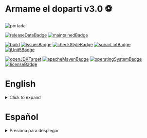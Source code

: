 # Armame el doparti v3.0 ⚽

![portada](./src/main/res/img/readme/cover.png)

[![releaseDateBadge](https://img.shields.io/badge/release%20date-tbd-yellow)]()
[![maintainedBadge](https://img.shields.io/badge/maintained-yes-brightgreen)]()

[![build](https://github.com/akmsw/armame-el-doparti/actions/workflows/maven.yml/badge.svg?branch=develop-v3.0)](https://github.com/akmsw/armame-el-doparti/actions/workflows/maven.yml)
[![issuesBadge](https://img.shields.io/github/issues/akmsw/armame-el-doparti.svg?logo=github)](https://github.com/akmsw/armame-el-doparti/issues)
[![checkStyleBadge](https://img.shields.io/badge/checkstyle10.3.2-passing-brightgreen)](https://checkstyle.sourceforge.io/)
[![sonarLintBadge](https://img.shields.io/badge/sonarlint-1-yellow?logo=sonarlint)](https://www.sonarlint.org/)
[![jUnit5Badge](https://img.shields.io/badge/junit5-passing-brightgreen?logo=junit5)](https://junit.org/junit5/)

[![openJDKTarget](https://img.shields.io/badge/jdk-11%2B-red?logo=openjdk)](https://openjdk.org/projects/jdk/11/)
[![apacheMavenBadge](https://img.shields.io/badge/apache-maven-orange?logo=apachemaven)](https://maven.apache.org/)
[![operatingSystemBadge](https://img.shields.io/badge/os-cross--platform-blueviolet?logo=windows-terminal)](https://en.wikipedia.org/wiki/Cross-platform_software)
[![licenseBadge](https://img.shields.io/badge/gpl-3.0-blue?logo=gnu)](https://www.gnu.org/licenses/gpl-3.0.en.html)

# English
<details>
  <summary>Click to expand</summary>

  ## 👉 Notice
  At the moment, this program's language is only ***spanish***.\
  Maybe in a future version I'll add a language-change button. Sorry about that.\
  However, you can read the documentation and use the program anyway!

  ## 📜 Index
  - [What is it?](https://github.com/akmsw/armame-el-doparti#-what-is-it)
  - [Requirements](https://github.com/akmsw/armame-el-doparti#-requirements)
    - [Java](https://github.com/akmsw/armame-el-doparti#-java)
      - [Minimum version](https://github.com/akmsw/armame-el-doparti#minimum-version)
      - [Recommended version](https://github.com/akmsw/armame-el-doparti#recommended-version)
  - [Download](https://github.com/akmsw/armame-el-doparti#-download)
  - [Installing & running](https://github.com/akmsw/armame-el-doparti#%EF%B8%8F-installing--running)
  - [How to use it?](https://github.com/akmsw/armame-el-doparti#-how-to-use-it)
  - [New features](https://github.com/akmsw/armame-el-doparti#-new-features)
    - [Players anchoring](https://github.com/akmsw/armame-el-doparti#-players-anchoring)
  - [Improvements](https://github.com/akmsw/armame-el-doparti#-improvements)
  - [Troubleshooting](https://github.com/akmsw/armame-el-doparti#%EF%B8%8F-troubleshooting)
    - [On Linux](https://github.com/akmsw/armame-el-doparti#-on-linux)
  - [Issues & suggestions](https://github.com/akmsw/armame-el-doparti#%EF%B8%8F-issues--suggestions)
  - [Screenshots](https://github.com/akmsw/armame-el-doparti#-screenshots)

  ## 🔎 What is it?
  Completely developed in Java and fully refactored, the new version of this program offers a fast and intuitive way to generate teams for soccer matches with 7 players per team, distributed either randomly or based on their skill.\
  It offers the possibility of "anchoring" two or more players to each other, thus guaranteeing that they will remain on the same team regardless of the chosen distribution method.

  ## 📦 Requirements
  ### ☕ Java
  - #### Minimum version
      🟡 [Java 11](https://www.oracle.com/ar/java/technologies/javase/jdk11-archive-downloads.html)
  - #### Recommended version
      🟢 [Java 17](https://www.oracle.com/java/technologies/javase/jdk17-archive-downloads.html) *(or newer)*

  ## 📥 Download
  The latest stable version of the program is available for download in the [releases](https://github.com/akmsw/armame-el-doparti/releases) section.

  ## ▶️ Installing & running
  Beyond the listed requirements, no further installation is needed to run this program.\
  Once the file with the ***.jar*** extension has been downloaded, and regardless of the operating system you use, you can go to the folder where it is located and open it with a simple *double click*.\
  In case you are on Linux and the program does not open, see the [troubleshooting on Linux](https://github.com/akmsw/armame-el-doparti#-on-linux) section.\
  Another way to run this program is to open a terminal inside the file's containing folder and run the command:
  ```bash
  java -jar file_name.jar
  ```

  ## 📝 How to use it?
  The user will be able to generate their teams by entering the names of the players to be drawn in each position.\
  The standard team formation is:
  - **Central defenders**: 1
  - **Lateral defenders**: 2
  - **Midfielders**: 2
  - **Forwards**: 1
  - **Goalkeepers**: 1

  Once the names of all the players to distribute in each position for both teams have been entered, it will be possible to select whether to distribute them randomly, or based on their skill.\
  If the second option is chosen, the user will be prompted for a skill number from 1 ***(bad player)*** to 5 ***(excellent player)*** for each player.\
  Finally, the teams will be assembled in the most fair way possible.\
  If the players are distributed based on their skill, the optimal distribution will be unique. If you decide to distribute them randomly, you can redistribute them as many times as you want.

  ## ⭐ New features
  ### 🔗 Players anchoring
  The objective of this feature is to indicate that at least two players selected by the user must belong to the same team regardless of the distribution chosen. The maximum possible number of players to pin to the same team is 6, thus guaranteeing that there are always at least two players left unpinned in order to make a distribution.\
  For this, a checkbox labeled "*Anclar jugadores*" is provided in the names input window. If the user checks this checkbox, after selecting the player distribution method, a window will be presented in which there will be all the entered players names and their respective checkbox. Players whose checkbox is checked will be pinned to the same team.\
  It will not be possible to anchor all players of the same type to the same team (i.e., if all midfielders are anchored for the same team, the other team will not have midfielders and this is not possible). The same goes for anchoring more than half of the registered players for a particular position to the same team.

  ## ✅ Improvements
  - Much more comfortable, intuitive and nicer GUI than in previous versions.
  - Major GUI bugs fix.
  - More efficient algorithms for players distribution were implemented.
  - Non-vital classes and methods were dropped, significantly improving abstraction, code modularization, maintainability, and program execution speed.
  - Implementation of regular expressions to lighten tasks.
  - Important refactoring changes.

  ## 🛠️ Troubleshooting
  ### 🐧 On Linux
  - If the ***.jar*** file does not run when you double-click it, follow the steps below:
    - Right click on the downloaded file
    - Go to properties
    - Open with...
    - In the custom command input field, enter: `java -jar`
    - Set as default option for execution of .jar files

  ## ⚠️ Issues & suggestions
  If the program has an error that must be reported to fix it, if you have thought of any new functionality to add to the program, or if you think that something could be modified, the [issues](https://github.com/akmsw/armame-el-doparti/issues) section is open for you to make these reports and/or suggestions. A GitHub account is required to open a new issue in the repository. In order to work on it as quickly as possible, I provide you with some templates for each case where I ask you for all the information that will be useful to me.

  ## 📸 Screenshots
  ![main_menu_window](./src/main/res/img/readme/ss1.png)\
  *Main menu window*

  ![help_window](./src/main/res/img/readme/ss2.png)\
  *Help window*

  ![names_input_window](./src/main/res/img/readme/ss3.png)\
  *Names input window*

  ![anchorages_window](./src/main/res/img/readme/ss4.png)\
  *Anchorages window*

  ![skills_window](./src/main/res/img/readme/ss5.png)\
  *Skill points input window*

  ![results_window_1](./src/main/res/img/readme/ss6.png)\
  *Random distribution without anchorages*

  ![results_window_2](./src/main/res/img/readme/ss7.png)\
  *Random distribution with three anchorages*

  ![results_window_3](./src/main/res/img/readme/ss8.png)\
  *By-skill distribution without anchorages*

</details>

# Español
<details>
  <summary>Presioná para desplegar</summary>

  ## 📜 Índice
  - [¿Qué es?](https://github.com/akmsw/armame-el-doparti#-qu%C3%A9-es)
  - [Requisitos](https://github.com/akmsw/armame-el-doparti#-requisitos)
    - [Java](https://github.com/akmsw/armame-el-doparti#-java)
      - [Versión mínima](https://github.com/akmsw/armame-el-doparti#versi%C3%B3n-m%C3%ADnima)
      - [Versión recomendada](https://github.com/akmsw/armame-el-doparti#versi%C3%B3n-recomendada)
  - [Descarga](https://github.com/akmsw/armame-el-doparti#-descarga)
  - [Instalación y ejecución](https://github.com/akmsw/armame-el-doparti#%EF%B8%8F-instalaci%C3%B3n-y-ejecuci%C3%B3n)
  - [¿Cómo se usa?](https://github.com/akmsw/armame-el-doparti#-c%C3%B3mo-se-usa)
  - [Nuevas funcionalidades](https://github.com/akmsw/armame-el-doparti#-nuevas-funcionalidades)
    - [Anclaje de jugadores](https://github.com/akmsw/armame-el-doparti#-anclaje-de-jugadores)
  - [Mejoras](https://github.com/akmsw/armame-el-doparti#-mejoras)
  - [Solución a problemas frecuentes](https://github.com/akmsw/armame-el-doparti#%EF%B8%8F-soluci%C3%B3n-de-problemas-comunes)
    - [En Linux](https://github.com/akmsw/armame-el-doparti#-en-linux)
  - [Reportes y sugerencias](https://github.com/akmsw/armame-el-doparti#%EF%B8%8F-reportes-y-sugerencias)
  - [Capturas de pantalla](https://github.com/akmsw/armame-el-doparti#-capturas-de-pantalla)

  ## 🔎 ¿Qué es?
  Desarrollado completamente en Java y refactorizado en su totalidad, la nueva versión de este programa ofrece una rápida e intuitiva manera de generar equipos para partidos de fútbol 7, ya sea con distribución aleatoria de jugadores o basada en puntuaciones.\
  Se ofrece la posibilidad de "anclar" dos o más jugadores entre sí, garantizando de esta forma que queden en el mismo equipo sin importar el método de distribución elegido.

  ## 📦 Requisitos
  ### ☕ Java
  - #### Versión mínima
      🟡 [Java 11](https://www.oracle.com/ar/java/technologies/javase/jdk11-archive-downloads.html)
  - #### Versión recomendada
      🟢 [Java 17](https://www.oracle.com/java/technologies/javase/jdk17-archive-downloads.html) *(o más reciente)*

  ## 📥 Descarga
  La versión estable más reciente del programa se encuentra disponible para descargar en la sección [releases](https://github.com/akmsw/armame-el-doparti/releases) de este proyecto.

  ## ▶️ Instalación y ejecución
  Más allá de los requisitos listados, no hace falta ninguna instalación para correr este programa.\
  Una vez descargado el archivo con extensión ***.jar***, e independientemente del sistema operativo que uses, podés dirigirte a la carpeta donde está situado y abrirlo con un simple *doble click*. En caso de estar en Linux y que el programa no se abra, revisá la sección de [solución a problemas frecuentes en linux](https://github.com/akmsw/armame-el-doparti#-en-linux).\
  Una alternativa es abrir una terminal dentro de la carpeta contenedora del archivo y ejecutar el comando:
  ```bash
  java -jar nombre_del_archivo.jar
  ```

  ## 📝 ¿Cómo se usa?
  Primero vas a tener que ingresar los nombres de los jugadores a sortear en cada posición.\
  La distribución estándar de jugadores por equipo es:
  - **Defensores centrales**: 1
  - **Defensores laterales**: 2
  - **Mediocampistas**: 2
  - **Delanteros**: 1
  - **Arqueros**: 1

  Una vez ingresados los nombres de todos los jugadores a repartir en cada posición para ambos equipos, vas a poder seleccionar si distribuirlos de manera aleatoria o en base a una puntuación.\
  Si elegís la segunda opción, vas a tener que ingresar una puntuación de 1 ***(mal jugador)*** a 5 ***(excelente jugador)*** para cada uno.\
  Finalmente, los equipos se van a armar de la manera más equitativa posible.\
  Si los jugadores se reparten en base a sus puntuaciones, la distribución óptima va a ser única. Si se los reparte de manera aleatoria, vas a poder redistribuirlos tantas veces como quieras.

  ## ⭐ Nuevas funcionalidades
  ### 🔗 Anclaje de jugadores
  El objetivo de esta funcionalidad es la de indicarle al programa que al menos dos jugadores seleccionados por el usuario tienen que estar en el mismo equipo sin importar la distribución que se elija para el resto. El número máximo posible de jugadores a anclar a un mismo equipo es de 6, garantizando así que siempre queden al menos dos jugadores sin anclar para poder realizar alguna distribución.\
  Para esto, hay una casilla rotulada con el texto "*Anclar jugadores*" en la ventana de ingreso de nombres. Si tildás esta casilla, luego de seleccionar el método de distribución de jugadores, vas a ver una ventana con una lista con todos los nombres ingresados, cada uno con una casilla similar asignada. Los jugadores cuya casilla esté tildada van a ser anclados al mismo equipo.\
  No se pueden anclar a un mismo equipo todos los jugadores de un mismo tipo (por ejemplo, si se anclan todos los mediocampistas para un mismo equipo, el otro equipo no va a tener mediocampistas y esto no es posible). Lo mismo sucede con anclar a un mismo equipo más de la mitad de jugadores registrados para una posición particular.

  ## ✅ Mejoras
  - GUI mucho más cómoda, intuitiva y agradable que en versiones anteriores.
  - Arreglo de importantes bugs de la GUI.
  - Se implementaron algoritmos más eficientes para las distribuciones.
  - Se prescindió de clases y métodos que no eran vitales, mejorando significativamente la abstracción, la modularización del código, su mantenibilidad y la velocidad de ejecución del programa.
  - Se implementarion expresiones regulares para alivianar tareas.
  - Importantes cambios de refactorización.

  ## 🛠️ Solución a problemas frecuentes
  ### 🐧 En Linux
  - Si el archivo ***.jar*** no se ejecuta al hacerle doble click, hacé esto:
    - Click derecho sobre el archivo descargado
    - Propiedades
    - Abrir con...
    - En el campo de ingreso de comando personalizado, poné: `java -jar`
    - Seleccionalo como opción predeterminada para la ejecución de archivos .jar

  ## ⚠️ Reportes y sugerencias
  Si el programa presenta algún error que debería ser reportado para arreglarlo, si se te ocurrió alguna nueva funcionalidad para agregar al programa, o si opinás que algo podría ser modificado, la sección de [issues](https://github.com/akmsw/armame-el-doparti/issues) está abierta para que hagas estos reportes y/o sugerencias. Es necesario tener una cuenta en GitHub para abrir un nuevo reporte en el repositorio. Para poder trabajar en eso lo más rápidamente posible, te proveo unas plantillas para cada caso donde te pido toda la información que necesito.

  ## 📸 Capturas de pantalla
  ![ventana_principal](./src/main/res/img/readme/ss1.png)\
  *Menú principal*

  ![ventana_ayuda](./src/main/res/img/readme/ss2.png)\
  *Ventana de ayuda*

  ![ventana_ingreso_nombres](./src/main/res/img/readme/ss3.png)\
  *Ventana de ingreso de nombres*

  ![ventana_anclajes](./src/main/res/img/readme/ss4.png)\
  *Ventana de anclajes*

  ![ventana_puntuaciones](./src/main/res/img/readme/ss5.png)\
  *Ventana de puntuaciones*

  ![ventana_resultados_1](./src/main/res/img/readme/ss6.png)\
  *Resultado de distribución aleatoria sin anclajes*

  ![ventana_resultados_2](./src/main/res/img/readme/ss7.png)\
  *Resultado de distribución aleatoria con tres anclajes distintos*

  ![ventana_resultados_3](./src/main/res/img/readme/ss8.png)\
  *Resultado de distribución por puntuaciones sin anclajes*
</details>